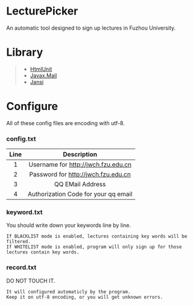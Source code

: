 # LecturePicker
An automatic tool designed to sign up lectures in Fuzhou University.

# Library
> * [HtmlUnit](https://mvnrepository.com/artifact/net.sourceforge.htmlunit/htmlunit/2.33)
> * [Javax.Mail](https://mvnrepository.com/artifact/javax.mail/javax.mail-api/1.6.2)
> * [Jansi](https://mvnrepository.com/artifact/org.fusesource.jansi/jansi/1.17.1)

# Configure
All of these config files are encoding with utf-8.

### config.txt

|Line|  Description                              |
|:--:| :---------------------------------------: |
| 1  | Username for http://jwch.fzu.edu.cn       |
| 2  | Password for http://jwch.fzu.edu.cn       |
| 3  | QQ EMail Address                          |
| 4  | Authorization Code for your qq email      |

### keyword.txt

You should write down your keywords line by line.
```
If BLACKLIST mode is enabled, lectures containing key words will be filtered.
If WHITELIST mode is enabled, program will only sign up for those lectures contain key words.
```

### record.txt

DO NOT TOUCH IT.
```
It will configured automaticly by the program.
Keep it on utf-8 encoding, or you will get unknown errors.
```



